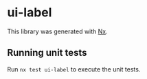 # ui-label

This library was generated with [Nx](https://nx.dev).

## Running unit tests

Run `nx test ui-label` to execute the unit tests.
